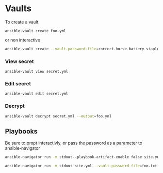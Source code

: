 # Vaults

To create a vault

```
ansible-vault create foo.yml
```

or non interactive

```bash
ansible-vault create --vault-password-file=correct-horse-battery-staple secret.yml
```


### View secret

```
ansible-vault view secret.yml
```


### Edit secret

```
ansible-vault edit secret.yml
```

### Decrypt

```bash
ansible-vault decrypt secret.yml --output=foo.yml
```

## Playbooks

Be sure to propt interactivly, or pass the password as a parameter to ansible-navigator
```bash
ansible-navigator run -m stdout--playbook-artifact-enable false site.yml --vault-id @prompt
```

```bash
ansible-navigator run -m stdout site.yml --vault-password-file=foo.txt
```
